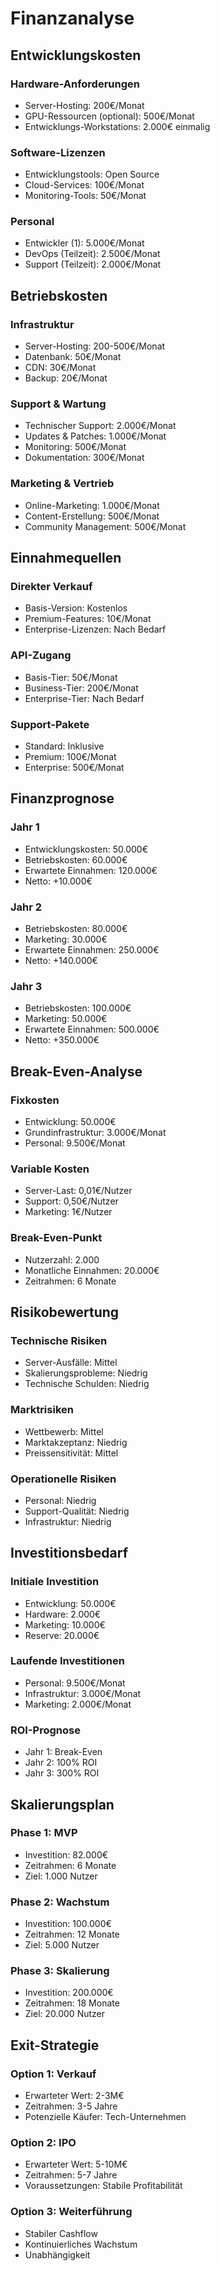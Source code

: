 # Finanzanalyse

## Entwicklungskosten

### Hardware-Anforderungen
- Server-Hosting: 200€/Monat
- GPU-Ressourcen (optional): 500€/Monat
- Entwicklungs-Workstations: 2.000€ einmalig

### Software-Lizenzen
- Entwicklungstools: Open Source
- Cloud-Services: 100€/Monat
- Monitoring-Tools: 50€/Monat

### Personal
- Entwickler (1): 5.000€/Monat
- DevOps (Teilzeit): 2.500€/Monat
- Support (Teilzeit): 2.000€/Monat

## Betriebskosten

### Infrastruktur
- Server-Hosting: 200-500€/Monat
- Datenbank: 50€/Monat
- CDN: 30€/Monat
- Backup: 20€/Monat

### Support & Wartung
- Technischer Support: 2.000€/Monat
- Updates & Patches: 1.000€/Monat
- Monitoring: 500€/Monat
- Dokumentation: 300€/Monat

### Marketing & Vertrieb
- Online-Marketing: 1.000€/Monat
- Content-Erstellung: 500€/Monat
- Community Management: 500€/Monat

## Einnahmequellen

### Direkter Verkauf
- Basis-Version: Kostenlos
- Premium-Features: 10€/Monat
- Enterprise-Lizenzen: Nach Bedarf

### API-Zugang
- Basis-Tier: 50€/Monat
- Business-Tier: 200€/Monat
- Enterprise-Tier: Nach Bedarf

### Support-Pakete
- Standard: Inklusive
- Premium: 100€/Monat
- Enterprise: 500€/Monat

## Finanzprognose

### Jahr 1
- Entwicklungskosten: 50.000€
- Betriebskosten: 60.000€
- Erwartete Einnahmen: 120.000€
- Netto: +10.000€

### Jahr 2
- Betriebskosten: 80.000€
- Marketing: 30.000€
- Erwartete Einnahmen: 250.000€
- Netto: +140.000€

### Jahr 3
- Betriebskosten: 100.000€
- Marketing: 50.000€
- Erwartete Einnahmen: 500.000€
- Netto: +350.000€

## Break-Even-Analyse

### Fixkosten
- Entwicklung: 50.000€
- Grundinfrastruktur: 3.000€/Monat
- Personal: 9.500€/Monat

### Variable Kosten
- Server-Last: 0,01€/Nutzer
- Support: 0,50€/Nutzer
- Marketing: 1€/Nutzer

### Break-Even-Punkt
- Nutzerzahl: 2.000
- Monatliche Einnahmen: 20.000€
- Zeitrahmen: 6 Monate

## Risikobewertung

### Technische Risiken
- Server-Ausfälle: Mittel
- Skalierungsprobleme: Niedrig
- Technische Schulden: Niedrig

### Marktrisiken
- Wettbewerb: Mittel
- Marktakzeptanz: Niedrig
- Preissensitivität: Mittel

### Operationelle Risiken
- Personal: Niedrig
- Support-Qualität: Niedrig
- Infrastruktur: Niedrig

## Investitionsbedarf

### Initiale Investition
- Entwicklung: 50.000€
- Hardware: 2.000€
- Marketing: 10.000€
- Reserve: 20.000€

### Laufende Investitionen
- Personal: 9.500€/Monat
- Infrastruktur: 3.000€/Monat
- Marketing: 2.000€/Monat

### ROI-Prognose
- Jahr 1: Break-Even
- Jahr 2: 100% ROI
- Jahr 3: 300% ROI

## Skalierungsplan

### Phase 1: MVP
- Investition: 82.000€
- Zeitrahmen: 6 Monate
- Ziel: 1.000 Nutzer

### Phase 2: Wachstum
- Investition: 100.000€
- Zeitrahmen: 12 Monate
- Ziel: 5.000 Nutzer

### Phase 3: Skalierung
- Investition: 200.000€
- Zeitrahmen: 18 Monate
- Ziel: 20.000 Nutzer

## Exit-Strategie

### Option 1: Verkauf
- Erwarteter Wert: 2-3M€
- Zeitrahmen: 3-5 Jahre
- Potenzielle Käufer: Tech-Unternehmen

### Option 2: IPO
- Erwarteter Wert: 5-10M€
- Zeitrahmen: 5-7 Jahre
- Voraussetzungen: Stabile Profitabilität

### Option 3: Weiterführung
- Stabiler Cashflow
- Kontinuierliches Wachstum
- Unabhängigkeit
